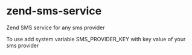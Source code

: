 # zend-sms-service
Zend SMS service for any sms provider

To use add system variable SMS_PROVIDER_KEY with key value of 
your sms provider